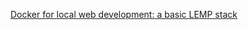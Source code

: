 [Docker for local web development: a basic LEMP stack](https://github.com/piccard21/docker-lemp.git)
